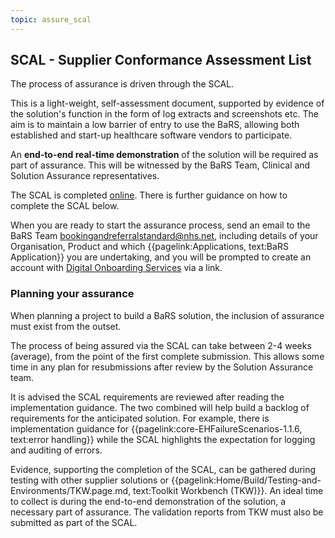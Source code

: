 ```yaml
---
topic: assure_scal
---
```


## SCAL - Supplier Conformance Assessment List 

The process of assurance is driven through the SCAL. 

This is a light-weight, self-assessment document, supported by evidence of the solution's function in the form of log extracts and screenshots etc. The aim is to maintain a low barrier of entry to use the BaRS, allowing both established and start-up healthcare software vendors to participate.

An **end-to-end real-time demonstration** of the solution will be required as part of assurance. This will be witnessed by the BaRS Team, Clinical and Solution Assurance representatives. 

The SCAL is completed [online](https://digital.nhs.uk/developer/guides-and-documentation/digital-onboarding). There is further guidance on how to complete the SCAL below. 

When you are ready to start the assurance process, send an email to the BaRS Team <bookingandreferralstandard@nhs.net>, including details of your Organisation, Product and which {{pagelink:Applications, text:BaRS Application}} you are undertaking, and you will be prompted to create an account with [Digital Onboarding Services](https://onboarding.prod.api.platform.nhs.uk/) via a link. 

### Planning your assurance

When planning a project to build a BaRS solution, the inclusion of assurance must exist from the outset. 

The process of being assured via the SCAL can take between 2-4 weeks (average), from the point of the first complete submission. This allows some time in any plan for resubmissions after review by the Solution Assurance team.  

It is advised the SCAL requirements are reviewed after reading the implementation guidance. The two combined will help build a backlog of requirements for the anticipated solution. For example, there is implementation guidance for {{pagelink:core-EHFailureScenarios-1.1.6, text:error handling}} while the SCAL highlights the expectation for logging and auditing of errors.

Evidence, supporting the completion of the SCAL, can be gathered during testing with other supplier solutions or {{pagelink:Home/Build/Testing-and-Environments/TKW.page.md, text:Toolkit Workbench (TKW)}}. An ideal time to collect is during the end-to-end demonstration of the solution, a necessary part of assurance. The validation reports from TKW must also be submitted as part of the SCAL. 